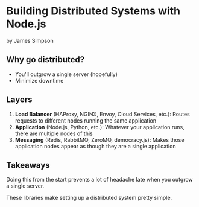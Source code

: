 # Building Distributed Systems with Node.js

by James Simpson

## Why go distributed?

- You'll outgrow a single server (hopefully)
- Minimize downtime

## Layers

1. **Load Balancer** (HAProxy, NGINX, Envoy, Cloud Services, etc.): Routes requests to different nodes running the same application
2. **Application** (Node.js, Python, etc.): Whatever your application runs, there are multiple nodes of this
3. **Messaging** (Redis, RabbitMQ, ZeroMQ, democracy.js): Makes those application nodes appear as though they are a single application

## Takeaways

Doing this from the start prevents a lot of headache late when you outgrow a single server.

These libraries make setting up a distributed system pretty simple.
